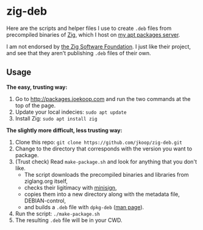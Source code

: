 # zig-deb

Here are the scripts and helper files I use to create `.deb` files from precompiled binaries of [Zig], which I host on [my apt packages server][packagesJK].

I am not endorsed by [the Zig Software Foundation][zsf]. I just like their project, and see that they aren't publishing `.deb` files of their own.

## Usage

**The easy, trusting way:**

1. Go to http://packages.joekoop.com and run the two commands at the top of the page.
1. Update your local indecies: `sudo apt update`
1. Install Zig: `sudo apt install zig`

**The slightly more difficult, less trusting way:**

1. Clone this repo: `git clone https://github.com/jkoop/zig-deb.git`
1. Change to the directory that corresponds with the version you want to package.
1. (Trust check) Read `make-package.sh` and look for anything that you don't like.
   - The script downloads the precompiled binaries and libraries from ziglang.org itself,
   - checks their ligitimacy with [minisign],
   - copies them into a new directory along with the metadata file, DEBIAN-control,
   - and builds a `.deb` file with `dpkg-deb` ([man page][dpkg-deb]).
1. Run the script: `./make-package.sh`
1. The resulting `.deb` file will be in your CWD.

[Zig]: https://ziglang.org/
[packagesJK]: http://packages.joekoop.com/
[zsf]: https://ziglang.org/zsf/
[minisign]: https://jedisct1.github.io/minisign/
[dpkg-deb]: https://man7.org/linux/man-pages/man1/dpkg-deb.1.html
